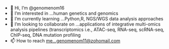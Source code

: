 - 👋 Hi, I’m @genomenom16
- 👀 I’m interested in ...human genetics and genomics
- 🌱 I’m currently learning ...Python,R, NGS/WGS data analysis approaches
- 💞️ I’m looking to collaborate on ...applications of integrative multi-omics analysis pipelines (transcriptomics i.e., ATAC-seq, RNA-seq, scRNA-seq, ChIP-seq, DNA mutation profiling 
- 📫 How to reach me...genomenom11@zohomail.com
<!---
genomenom16/genomenom16 is a ✨ special ✨ repository because its `README.md` (this file) appears on your GitHub profile.
You can click the Preview link to take a look at your changes.
--->
